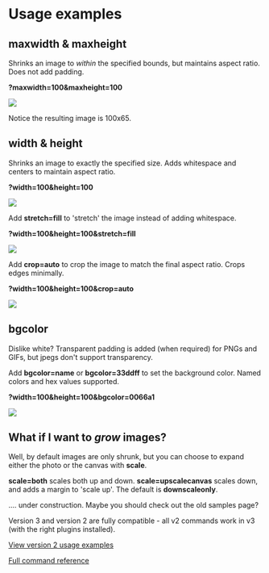 # Usage examples

## maxwidth & maxheight

Shrinks an image to *within* the specified bounds, but maintains aspect ratio. Does not add padding. 

**?maxwidth=100&amp;maxheight=100**

<img src="http://img.imageresizing.net/quality-original.jpg;maxwidth=100;maxheight=100" />

Notice the resulting image is 100x65. 

## width & height

Shrinks an image to exactly the specified size. Adds whitespace and centers to maintain aspect ratio.

**?width=100&height=100**

<img src="http://img.imageresizing.net/quality-original.jpg;width=100;height=100" />

Add **stretch=fill** to 'stretch' the image instead of adding whitespace.

**?width=100&height=100&stretch=fill**

<img src="http://img.imageresizing.net/quality-original.jpg;width=100;height=100;stretch=fill;" />

Add **crop=auto** to crop the image to match the final aspect ratio. Crops edges minimally.

**?width=100&height=100&crop=auto**

<img src="http://img.imageresizing.net/quality-original.jpg;width=100;height=100;crop=auto" />

## bgcolor

Dislike white? Transparent padding is added (when required) for PNGs and GIFs, but jpegs don't support transparency.

Add **bgcolor=name** or **bgcolor=33ddff** to set the background color. Named colors and hex values supported.

**?width=100&amp;height=100&bgcolor=0066a1**

<img src="http://img.imageresizing.net/quality-original.jpg;width=100;height=100;bgcolor=0066a1" />

## What if I want to *grow* images?

Well, by default images are only shrunk, but you can choose to expand either the photo or the canvas with **scale**.

**scale=both** scales both up and down. **scale=upscalecanvas** scales down, and adds a margin to 'scale up'. The default is **downscaleonly**. 

.... under construction. Maybe you should check out the old samples page?

Version 3 and version 2 are fully compatible - all v2 commands work in v3 (with the right plugins installed).

[View version 2 usage examples](http://nathanaeljones.com/155/image-resizer-v2-examples/)

[Full command reference](/docs/reference)